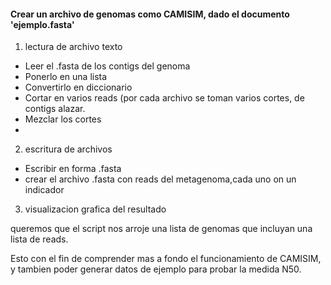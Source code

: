 
#### Crear un archivo de genomas como CAMISIM, dado el documento 'ejemplo.fasta'
1. lectura de archivo texto
 * Leer el .fasta de los contigs del genoma 
 * Ponerlo en una lista
 * Convertirlo en diccionario
 * Cortar en varios reads (por cada archivo se toman varios cortes, de contigs alazar.
 * Mezclar los cortes
 * 
2. escritura de archivos
 * Escribir en forma .fasta
 * crear el archivo .fasta con reads del metagenoma,cada uno on un indicador 
3. visualizacion grafica del resultado

queremos que el script nos arroje una lista de genomas que incluyan una lista de reads.

Esto con el fin de comprender mas a fondo el funcionamiento de CAMISIM, y tambien poder generar datos de ejemplo para probar la medida N50.
